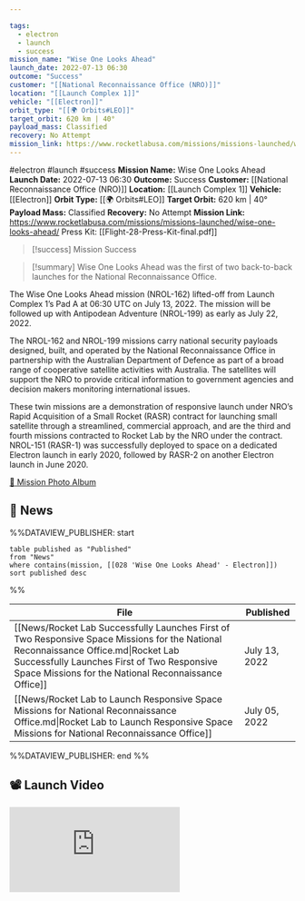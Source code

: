 ```yaml
---

tags:
  - electron
  - launch
  - success
mission_name: "Wise One Looks Ahead"
launch_date: 2022-07-13 06:30
outcome: "Success"
customer: "[[National Reconnaissance Office (NRO)]]"
location: "[[Launch Complex 1]]"
vehicle: "[[Electron]]"
orbit_type: "[[🌍 Orbits#LEO]]"
target_orbit: 620 km | 40°
payload_mass: Classified
recovery: No Attempt
mission_link: https://www.rocketlabusa.com/missions/missions-launched/wise-one-looks-ahead/
---
```


#electron #launch #success
**Mission Name:** Wise One Looks Ahead
**Launch Date:** 2022-07-13 06:30
**Outcome:** Success
**Customer:** [[National Reconnaissance Office (NRO)]]
**Location:** [[Launch Complex 1]]
**Vehicle:** [[Electron]]
**Orbit Type:** [[🌍 Orbits#LEO]]
**Target Orbit:** 620 km | 40°
**Payload Mass:** Classified
**Recovery:** No Attempt
**Mission Link:** https://www.rocketlabusa.com/missions/missions-launched/wise-one-looks-ahead/
Press Kit: [[Flight-28-Press-Kit-final.pdf]]

>[!success] Mission Success

>[!summary]
Wise One Looks Ahead was the first of two back-to-back launches for the National Reconnaissance Office. 
>
The Wise One Looks Ahead mission (NROL-162) lifted-off from Launch Complex 1’s Pad A at 06:30 UTC on July 13, 2022. The mission will be followed up with Antipodean Adventure (NROL-199) as early as July 22, 2022.
>
The NROL-162 and NROL-199 missions carry national security payloads designed, built, and operated by the National Reconnaissance Office in partnership with the Australian Department of Defence as part of a broad range of cooperative satellite activities with Australia. The satellites will support the NRO to provide critical information to government agencies and decision makers monitoring international issues.
>
These twin missions are a demonstration of responsive launch under NRO’s Rapid Acquisition of a Small Rocket (RASR) contract for launching small satellite through a streamlined, commercial approach, and are the third and fourth missions contracted to Rocket Lab by the NRO under the contract. NROL-151 (RASR-1) was successfully deployed to space on a dedicated Electron launch in early 2020, followed by RASR-2 on another Electron launch in June 2020.
>
[📸 Mission Photo Album](https://www.flickr.com/photos/rocketlab/albums/72177720301774032/)

## 📰 News
%%DATAVIEW_PUBLISHER: start
```
table published as "Published"
from "News"
where contains(mission, [[028 'Wise One Looks Ahead' - Electron]])
sort published desc
```
%%

| File                                                                                                                                                                                                                                         | Published     |
| -------------------------------------------------------------------------------------------------------------------------------------------------------------------------------------------------------------------------------------------- | ------------- |
| [[News/Rocket Lab Successfully Launches First of Two Responsive Space Missions for the  National Reconnaissance Office.md\|Rocket Lab Successfully Launches First of Two Responsive Space Missions for the  National Reconnaissance Office]] | July 13, 2022 |
| [[News/Rocket Lab to Launch Responsive Space Missions for National Reconnaissance Office.md\|Rocket Lab to Launch Responsive Space Missions for National Reconnaissance Office]]                                                             | July 05, 2022 |

%%DATAVIEW_PUBLISHER: end %%
## 📽️ Launch Video

<div class="responsive-video">
<iframe src="https://www.youtube.com/embed/f6Nphz4f9oY" title="Rocket Lab&#39;s Electron - Wise One Looks Ahead Mission" frameborder="0" allow="accelerometer; autoplay; clipboard-write; encrypted-media; gyroscope; picture-in-picture; web-share" referrerpolicy="strict-origin-when-cross-origin" allowfullscreen></iframe>     
</div>